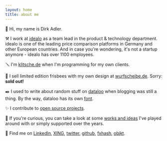 ```yaml
---
layout: home
title: about me
---
```


👋 Hi, my name is Dirk Adler.

⚒️ I work at [idealo](https://jobs.idealo.com/l/en/uber-uns) as a team lead in the product & technology department. idealo is one of the leading price comparison platforms in Germany and
other European countries. And in case you're wondering, it's not a startup anymore - idealo has over 1100 employees.

🪛 I'm [klitsche.de](https://klitsche.de/) when I'm programming for my own clients.

🥏 I sell limited edition frisbees with my own design at [wurfscheibe.de](https://wurfscheibe.de/). Sorry: __sold out!__

✒️ I used to write about random stuff on [dataloo](https://dataloo.de/) when blogging was still a thing. By the way, dataloo has its own [font](https://dataloo.de/der-dataloo-font).

✨ I contribute to [open source projects](https://dirx.github.io/dirx/open-source-projects/).

🎨 If you're curious, you can take a look at some [works and ideas](https://dirx.github.io/dirx/selected-works-and-ideas/) I've played around with or simply supported over the years.

💛 Find me on [LinkedIn](https://www.linkedin.com/in/dirk-adler-3b484091/), [XING](https://www.xing.com/profile/DirkAlban_Adler), [twitter](https://twitter.com/d_rx), [github](https://github.com/dirx), [fxhash](https://www.fxhash.xyz/u/dirx), [objkt](https://objkt.com/profile/dirx/created).
